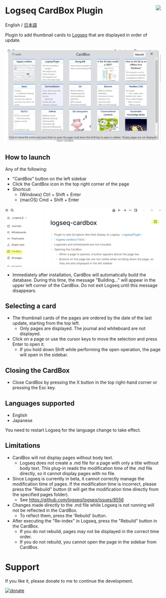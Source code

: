 # Logseq CardBox Plugin [<img align="right" src="https://cdn.buymeacoffee.com/buttons/v2/default-yellow.png" height="30"/>](https://www.buymeacoffee.com/hidekaz)


English / [日本語](https://scrapbox.io/logseq-ja/Logseq_Cardbox_Plugin%2F%E4%BD%BF%E3%81%84%E6%96%B9)

Plugin to add thumbnail cards to [Logseq](https://github.com/logseq/logseq) that are displayed in order of update.

![main](./images/screen-main.png)

## How to launch
Any of the following:
- "CardBox" button on the left sidebar
- Click the CardBox icon in the top right corner of the page
- Shortcut:
  - (Windows) Ctrl + Shift + Enter
  - (macOS) Cmd + Shift + Enter
 
![launch](./images/screen-launch.png)
	
- Immediately after installation, CardBox will automatically build the database. During this time, the message "Building..." will appear in the upper left corner of the CardBox. Do not exit Logseq until this message disappears.

## Selecting a card
- The thumbnail cards of the pages are ordered by the date of the last update, starting from the top left.
  - Only pages are displayed. The journal and whiteboard are not displayed.
- Click on a page or use the cursor keys to move the selection and press Enter to open it.
  - If you hold down Shift while performing the open operation, the page will open in the sidebar.

## Closing the CardBox
- Close CardBox by pressing the X button in the top right-hand corner or pressing the Esc key.

## Languages supported 
- English
- Japanese

You need to restart Logseq for the language change to take effect.

## Limitations
- CardBox will not display pages without body text.
	- Logseq does not create a .md file for a page with only a title without body text. This plug-in reads the modification time of the .md file directly, so it cannot display pages with no file.
- Since Logseq is currently in beta, it cannot correctly manage the modification time of pages. If the modification time is incorrect, please press the "Rebuild" button (it will get the modification time directly from the specified pages folder).
  - See https://github.com/logseq/logseq/issues/8556
- Changes made directly to the .md file while Logseq is not running will not be reflected in the CardBox.
	- To reflect them, press the 'Rebuild' button.
- After executing the "Re-index" in Logseq, press the "Rebuild" button in the CardBox.
  - If you do not rebuild, pages may not be displayed in the correct time order.
  - If you do not rebuild, you cannot open the page in the sidebar from CardBox.

# Support

If you like it, please donate to me to continue the development.

[![donate](https://cdn.buymeacoffee.com/buttons/v2/default-yellow.png)](https://www.buymeacoffee.com/hidekaz)
